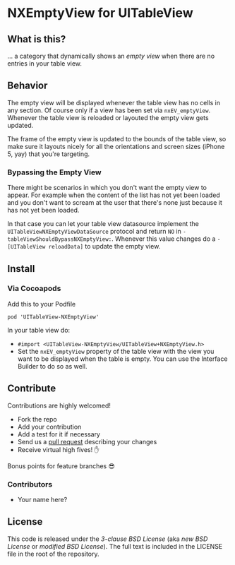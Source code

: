# NXEmptyView for UITableView

## What is this?

... a category that dynamically shows an _empty view_ when there are no entries in your table view.

## Behavior

The empty view will be displayed whenever the table view has no cells in any section. Of course only if a view has been set via `nxEV_emptyView`.
Whenever the table view is reloaded or layouted the empty view gets updated.

The frame of the empty view is updated to the bounds of the table view, so make sure it layouts nicely for all the orientations and screen sizes (iPhone 5, yay) that you're targeting.

### Bypassing the Empty View

There might be scenarios in which you don't want the empty view to appear. For example when the content of the list has not yet been loaded and you don't want to scream at the user that there's none just because it has not yet been loaded.

In that case you can let your table view datasource implement the `UITableViewNXEmptyViewDataSource` protocol and return `NO` in `-tableViewShouldBypassNXEmptyView:`. Whenever this value changes do a `-[UITableView reloadData]` to update the empty view.

## Install

### Via Cocoapods

Add this to your Podfile

    pod 'UITableView-NXEmptyView'

In your table view do:

- `#import <UITableView-NXEmptyView/UITableView+NXEmptyView.h>`
- Set the `nxEV_emptyView` property of the table view with the view you want to be displayed when the table is empty.
You can use the Interface Builder to do so as well.

## Contribute

Contributions are highly welcomed!

- Fork the repo
- Add your contribution
- Add a test for it if necessary
- Send us a [pull request](https://github.com/nxtbgthng/UITableView-NXEmptyView/pull/new/master) describing your changes
- Receive virtual high fives! :hand:

Bonus points for feature branches :sunglasses:

### Contributors

- Your name here?


## License

This code is released under the _3-clause BSD License_ (aka _new BSD License_ or _modified BSD License_).
The full text is included in the LICENSE file in the root of the repository.

